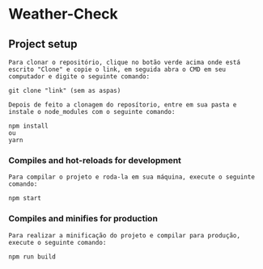 # Weather-Check

## Project setup
```
Para clonar o repositório, clique no botão verde acima onde está escrito "Clone" e copie o link, em seguida abra o CMD em seu computador e digite o seguinte comando:

git clone "link" (sem as aspas)

Depois de feito a clonagem do reposítorio, entre em sua pasta e instale o node_modules com o seguinte comando:

npm install
ou
yarn
```

### Compiles and hot-reloads for development
```
Para compilar o projeto e roda-la em sua máquina, execute o seguinte comando:

npm start
```

### Compiles and minifies for production
```
Para realizar a minificação do projeto e compilar para produção, execute o seguinte comando:

npm run build
```
